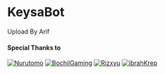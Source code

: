 # KeysaBot
Upload By Arif 


#### Special Thanks to
[![Nurutomo](https://github.com/Nurutomo.png?size=100)](https://github.com/Nurutomo)
[![BochilGaming](https://github.com/BochilGaming.png?size=100)](https://github.com/BochilGaming)
[![Rizxyu](https://github.com/Rizxyu.png?size=100)](https://github.com/Rizxyu)
[![ibrahKrep](https://github.com/ibrahKrep.png?size=100)](https://github.com/ibrahKrep)

